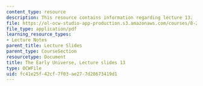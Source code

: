 ```yaml
---
content_type: resource
description: This resource contains information regarding lecture 13.
file: https://ol-ocw-studio-app-production.s3.amazonaws.com/courses/8-286-the-early-universe-fall-2013/fc41e25f42cf7f03ae277d28673419d1_MIT8_286F13_lec13.pdf
file_type: application/pdf
learning_resource_types:
- Lecture Notes
parent_title: Lecture Slides
parent_type: CourseSection
resourcetype: Document
title: The Early Universe, Lecture slides 13
type: OCWFile
uid: fc41e25f-42cf-7f03-ae27-7d28673419d1
---
```

